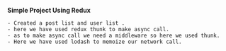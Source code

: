**Simple Project Using Redux**

    - Created a post list and user list .
    - here we have used redux thunk to make async call.
    - as to make async call we need a middleware so here we used thunk.
    - Here we have used lodash to memoize our network call.
    
